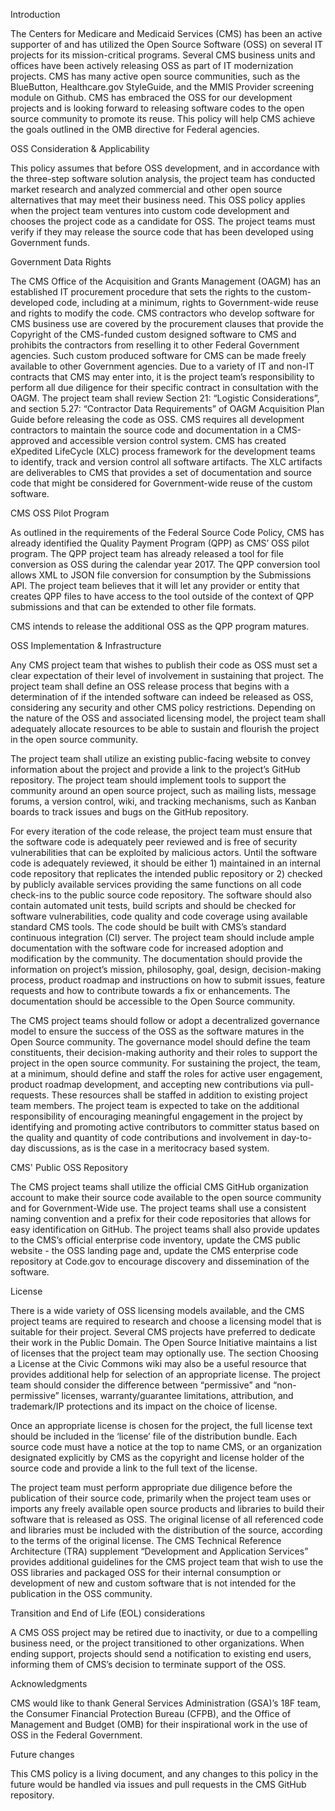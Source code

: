 Introduction

The Centers for Medicare and Medicaid Services (CMS) has been an active supporter of and has utilized the Open Source Software (OSS) on several IT projects for its mission-critical programs. Several CMS business units and offices have been actively releasing OSS as part of IT modernization projects. CMS has many active open source communities, such as the BlueButton, Healthcare.gov StyleGuide, and the MMIS Provider screening module on Github. CMS has embraced the OSS for our development projects and is looking forward to releasing software codes to the open source community to promote its reuse. This policy will help CMS achieve the goals outlined in the OMB directive for Federal agencies.

OSS Consideration & Applicability

This policy assumes that before OSS development, and in accordance with the three-step software solution analysis, the project team has conducted market research and analyzed commercial and other open source alternatives that may meet their business need. This OSS policy applies when the project team ventures into custom code development and chooses the project code as a candidate for OSS.  The project teams must verify if they may release the source code that has been developed using Government funds.

Government Data Rights

The CMS Office of the Acquisition and Grants Management (OAGM) has an established IT procurement procedure that sets the rights to the custom-developed code, including at a minimum, rights to Government-wide reuse and rights to modify the code.  CMS contractors who develop software for CMS business use are covered by the procurement clauses that provide the Copyright of the CMS-funded custom designed software to CMS and prohibits the contractors from reselling it to other Federal Government agencies. Such custom produced software for CMS can be made freely available to other Government agencies. Due to a variety of IT and non-IT contracts that CMS may enter into, it is the project team’s responsibility to perform all due diligence for their specific contract in consultation with the OAGM. The project team shall review Section 21: “Logistic Considerations”, and section 5.27: “Contractor Data Requirements” of OAGM Acquisition Plan Guide before releasing the code as OSS. CMS requires all development contractors to maintain the source code and documentation in a CMS-approved and accessible version control system. CMS has created eXpedited LifeCycle (XLC) process framework for the development teams to identify, track and version control all software artifacts. The XLC artifacts are deliverables to CMS that provides a set of documentation and source code that might be considered for Government-wide reuse of the custom software.

 

CMS OSS Pilot Program

As outlined in the requirements of the Federal Source Code Policy, CMS has already identified the Quality Payment Program (QPP) as CMS’ OSS pilot program. The QPP project team has already released a tool for file conversion as OSS during the calendar year 2017. The QPP conversion tool allows XML to JSON file conversion for consumption by the Submissions API.  The project team believes that it will let any provider or entity that creates QPP files to have access to the tool outside of the context of QPP submissions and that can be extended to other file formats.

CMS intends to release the additional OSS as the QPP program matures.

OSS Implementation & Infrastructure

Any CMS project team that wishes to publish their code as OSS must set a clear expectation of their level of involvement in sustaining that project. The project team shall define an OSS release process that begins with a determination of if the intended software can indeed be released as OSS, considering any security and other CMS policy restrictions. Depending on the nature of the OSS and associated licensing model, the project team shall adequately allocate resources to be able to sustain and flourish the project in the open source community.

The project team shall utilize an existing public-facing website to convey information about the project and provide a link to the project’s GitHub repository. The project team should implement tools to support the community around an open source project, such as mailing lists, message forums, a version control, wiki, and tracking mechanisms, such as Kanban boards to track issues and bugs on the GitHub repository.

For every iteration of the code release, the project team must ensure that the software code is adequately peer reviewed and is free of security vulnerabilities that can be exploited by malicious actors. Until the software code is adequately reviewed, it should be either 1) maintained in an internal code repository that replicates the intended public repository or 2) checked by publicly available services providing the same functions on all code check-ins to the public source code repository. The software should also contain automated unit tests, build scripts and should be checked for software vulnerabilities, code quality and code coverage using available standard CMS tools. The code should be built with CMS’s standard continuous integration (CI) server. The project team should include ample documentation with the software code for increased adoption and modification by the community. The documentation should provide the information on project’s mission, philosophy, goal, design, decision-making process, product roadmap and instructions on how to submit issues, feature requests and how to contribute towards a fix or enhancements. The documentation should be accessible to the Open Source community.

The CMS project teams should follow or adopt a decentralized governance model to ensure the success of the OSS as the software matures in the Open Source community. The governance model should define the team constituents, their decision-making authority and their roles to support the project in the open source community. For sustaining the project, the team, at a minimum, should define and staff the roles for active user engagement, product roadmap development, and accepting new contributions via pull-requests. These resources shall be staffed in addition to existing project team members. The project team is expected to take on the additional responsibility of encouraging meaningful engagement in the project by identifying and promoting active contributors to committer status based on the quality and quantity of code contributions and involvement in day-to-day discussions, as is the case in a meritocracy based system.

 

CMS' Public OSS Repository

The CMS project teams shall utilize the official CMS GitHub organization account to make their source code available to the open source community and for Government-Wide use. The project teams shall use a consistent naming convention and a prefix for their code repositories that allows for easy identification on GitHub. The project teams shall also provide updates to the CMS’s official enterprise code inventory, update the CMS public website - the OSS landing page and, update the CMS enterprise code repository at Code.gov to encourage discovery and dissemination of the software. 

License

There is a wide variety of OSS licensing models available, and the CMS project teams are required to research and choose a licensing model that is suitable for their project. Several CMS projects have preferred to dedicate their work in the Public Domain.  The Open Source Initiative maintains a list of licenses that the project team may optionally use. The section Choosing a License at the Civic Commons wiki may also be a useful resource that provides additional help for selection of an appropriate license. The project team should consider the difference between “permissive” and “non-permissive” licenses, warranty/guarantee limitations, attribution, and trademark/IP protections and its impact on the choice of license.

Once an appropriate license is chosen for the project, the full license text should be included in the ‘license’ file of the distribution bundle. Each source code must have a notice at the top to name CMS, or an organization designated explicitly by CMS as the copyright and license holder of the source code and provide a link to the full text of the license.

The project team must perform appropriate due diligence before the publication of their source code, primarily when the project team uses or imports any freely available open source products and libraries to build their software that is released as OSS. The original license of all referenced code and libraries must be included with the distribution of the source, according to the terms of the original license. The CMS Technical Reference Architecture (TRA) supplement “Development and Application Services” provides additional guidelines for the CMS project team that wish to use the OSS libraries and packaged OSS for their internal consumption or development of new and custom software that is not intended for the publication in the OSS community.

Transition and End of Life (EOL) considerations

A CMS OSS project may be retired due to inactivity, or due to a compelling business need, or the project transitioned to other organizations. When ending support, projects should send a notification to existing end users, informing them of CMS’s decision to terminate support of the OSS.

Acknowledgments

CMS would like to thank General Services Administration (GSA)’s 18F team, the Consumer Financial Protection Bureau (CFPB), and the Office of Management and Budget (OMB) for their inspirational work in the use of OSS in the Federal Government.

Future changes

This CMS policy is a living document, and any changes to this policy in the future would be handled via issues and pull requests in the CMS GitHub repository.

